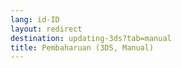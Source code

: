 ```yaml
---
lang: id-ID
layout: redirect
destination: updating-3ds?tab=manual
title: Pembaharuan (3DS, Manual)
---
```


